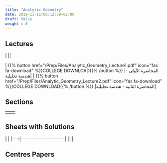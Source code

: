 ```yaml
---
title: "Analytic Geometry"
date: 2019-11-11T02:12:58+02:00
draft: false
weight : 8
---
```



## Lectures
| ||

| {{% button href="/Prep/Files/Analytic_Geometry_Lecture1.pdf" icon="fas fa-download" %}}COLLEGE DOWNLOAD{{% /button %}} |المحاضرة الأولى - هندسة تحليلية|
| {{% button href="/Prep/Files/Analytic_Geometry_Lecture2.pdf" icon="fas fa-download" %}}COLLEGE DOWNLOAD{{% /button %}} |المحاضرة الثانية - هندسة تحليلية|

## Sections

|  | |
|---:|----------------------|
| || 

## Sheets with Solutions

  | |
|---:|----------------------|
| || 

## Centres Papers 

|  | |
|---:|----------------------|


